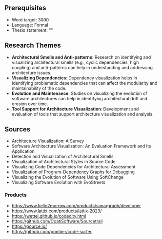 ## Prerequisites

- Word target: 3000
- Language: Formal
- Thesis statement: ""

## Research Themes

- **Architectural Smells and Anti-patterns**: Research on identifying and visualizing architectural smells (e.g., cyclic dependencies, high coupling) and anti-patterns can help in understanding and addressing architecture issues.
- **Visualizing Dependencies**: Dependency visualization helps in identifying problematic dependencies that can affect the modularity and maintainability of the code.
- **Evolution and Maintenance**: Studies on visualizing the evolution of software architectures can help in identifying architectural drift and erosion over time.
- **Tool Support for Architecture Visualization**: Development and evaluation of tools that support architecture visualization and analysis.

## Sources

- Architecture Visualization: A Survey
- Software Architecture Visualization: An Evaluation Framework and Its Application
- Detection and Visualization of Architectural Smells
- Visualization of Architectural Styles in Source Code
- Visualizing Code Dependencies for Architectural Assessment
- Visualization of Program-Dependency Graphs for Debugging
- Visualizing the Evolution of Software Using SoftChange
- Visualizing Software Evolution with EvoStreets

### Products

- https://www.hello2morrow.com/products/sonargraph/developer
- https://www.lattix.com/products/lattix-2023/
- https://wettel.github.io/codecity.html
- https://github.com/CoatiSoftware/Sourcetrail
- https://gource.io/
- https://github.com/pomber/code-surfer
